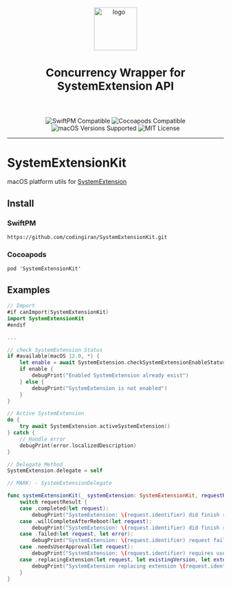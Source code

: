 <p align="center">
  <br />
  <img src=https://github-production-user-asset-6210df.s3.amazonaws.com/11780294/242794221-fa956d07-04fa-4ab7-af94-61ced3948dd9.png alt="logo" height="100px" />
  <h3 style="font-size:26" align="center">Concurrency Wrapper for SystemExtension API</h3>
  <br />
</p>

<p align="center">
  <img src="https://github-production-user-asset-6210df.s3.amazonaws.com/11780294/242797256-a265a02c-5db9-4795-a94a-e2f2ffa7f136.svg" alt="SwiftPM Compatible">
  <img src="https://github-production-user-asset-6210df.s3.amazonaws.com/11780294/242797253-dd4f20e6-67a5-4594-a29e-d3f668e3281f.svg" alt="Cocoapods Compatible">
  <img src="https://github-production-user-asset-6210df.s3.amazonaws.com/11780294/242797257-2b6fd077-4815-4ac9-bcaa-e55c5905e7fc.svg" alt="macOS Versions Supported">
  <img src="https://github-production-user-asset-6210df.s3.amazonaws.com/11780294/242797251-4f5272cd-1b3d-470d-b88a-3dc2e3dbb879.svg" alt="MIT License">
</p>

----------------


# SystemExtensionKit

macOS platform utils for [SystemExtension](https://developer.apple.com/documentation/systemextensions)

## Install

### SwiftPM

```
https://github.com/codingiran/SystemExtensionKit.git
```

### Cocoapods

```
pod 'SystemExtensionKit'
```

## Examples

```swift
// Import
#if canImport(SystemExtensionKit)
import SystemExtensionKit
#endif

...

// check SystemExtension Status
if #available(macOS 12.0, *) {
    let enable = await SystemExtension.checkSystemExtensionEnableStatus()
    if enable {
        debugPrint("Enabled SystemExtension already exist")
    } else {
        debugPrint("SystemExtension is not enabled")
    }
}

// Active SystemExtension
do {
    try await SystemExtension.activeSystemExtension()
} catch {
    // Handle error
    debugPrint(error.localizedDescription)
}

// Delegate Method
SystemExtension.delegate = self

// MARK: - SystemExtensionDelegate

func systemExtensionKit(_ systemExtension: SystemExtensionKit, requestResult: SystemExtensionKit.RequestResult) {
    switch requestResult {
    case .completed(let request):
        debugPrint("SystemExtension: \(request.identifier) did finish request, user authorized")
    case .willCompleteAfterReboot(let request):
        debugPrint("SystemExtension: \(request.identifier) did finish request, but need user reboot mac")
    case .failed(let request, let error):
        debugPrint("SystemExtension: \(request.identifier) request failed: \(error.localizedDescription)")
    case .needsUserApproval(let request):
        debugPrint("SystemExtension: \(request.identifier) requires user approval")
    case .replacingExtension(let request, let existingVersion, let extensionVersion):
        debugPrint("SystemExtension replacing extension \(request.identifier) version \(existingVersion) with version \(extensionVersion)")
    }
}
```
